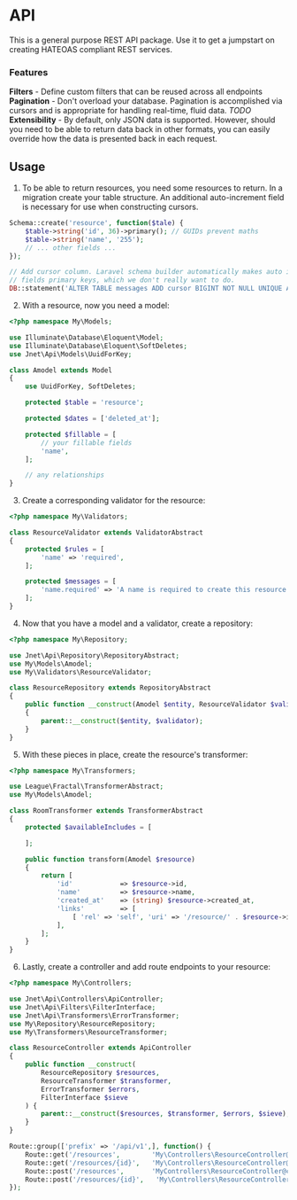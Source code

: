 # API

This is a general purpose REST API package.  Use it to get a jumpstart on creating HATEOAS compliant REST services.

### Features

__Filters__ - Define custom filters that can be reused across all endpoints
__Pagination__ - Don't overload your database.  Pagination is accomplished via cursors and is appropriate for handling real-time, fluid data.
_TODO_ __Extensibility__ - By default, only JSON data is supported.  However, should you need to be able to return data back in other formats, you can easily override how the data is presented back in each request.

## Usage

1. To be able to return resources, you need some resources to return.  In a migration create your table structure.  An additional auto-increment field is necessary for use when constructing cursors.

```php
Schema::create('resource', function($tale) {
    $table->string('id', 36)->primary(); // GUIDs prevent maths
    $table->string('name', '255');
    // ... other fields ...
});

// Add cursor column. Laravel schema builder automatically makes auto increment
// fields primary keys, which we don't really want to do.
DB::statement('ALTER TABLE messages ADD cursor BIGINT NOT NULL UNIQUE AUTO_INCREMENT');
```
2. With a resource, now you need a model:

```php
<?php namespace My\Models;

use Illuminate\Database\Eloquent\Model;
use Illuminate\Database\Eloquent\SoftDeletes;
use Jnet\Api\Models\UuidForKey;

class Amodel extends Model
{
    use UuidForKey, SoftDeletes;

    protected $table = 'resource';

    protected $dates = ['deleted_at'];

    protected $fillable = [
        // your fillable fields
        'name',
    ];

    // any relationships
}
```

3. Create a corresponding validator for the resource:

```php
<?php namespace My\Validators;

class ResourceValidator extends ValidatorAbstract
{
    protected $rules = [
        'name' => 'required',
    ];

    protected $messages = [
        'name.required' => 'A name is required to create this resource',
    ];
}
```

4. Now that you have a model and a validator, create a repository:

```php
<?php namespace My\Repository;

use Jnet\Api\Repository\RepositoryAbstract;
use My\Models\Amodel;
use My\Validators\ResourceValidator;

class ResourceRepository extends RepositoryAbstract
{
    public function __construct(Amodel $entity, ResourceValidator $validator)
    {
        parent::__construct($entity, $validator);
    }
}

```

5. With these pieces in place, create the resource's transformer:

```php
<?php namespace My\Transformers;

use League\Fractal\TransformerAbstract;
use My\Models\Amodel;

class RoomTransformer extends TransformerAbstract
{
    protected $availableIncludes = [

    ];

    public function transform(Amodel $resource)
    {
        return [
            'id'            => $resource->id,
            'name'          => $resource->name,
            'created_at'    => (string) $resource->created_at,
            'links'         => [
                [ 'rel' => 'self', 'uri' => '/resource/' . $resource->id ],
            ],
        ];
    }
}
```

6. Lastly, create a controller and add route endpoints to your resource:

```php
<?php namespace My\Controllers;

use Jnet\Api\Controllers\ApiController;
use Jnet\Api\Filters\FilterInterface;
use Jnet\Api\Transformers\ErrorTransformer;
use My\Repository\ResourceRepository;
use My\Transformers\ResourceTransformer;

class ResourceController extends ApiController
{
    public function __construct(
        ResourceRepository $resources, 
        ResourceTransformer $transformer, 
        ErrorTransformer $errors, 
        FilterInterface $sieve
    ) {
        parent::__construct($resources, $transformer, $errors, $sieve);
    }
}
```

```php
Route::group(['prefix' => '/api/v1',], function() {
    Route::get('/resources',        'My\Controllers\ResourceController@index');
    Route::get('/resources/{id}',   'My\Controllers\ResourceController@show');
    Route::post('/resources',       'MyControllers\ResourceController@create')
    Route::post('/resources/{id}',   'My\Controllers\ResourceController@update');
});
```